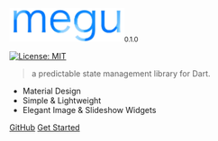 <img src="https://raw.githubusercontent.com/shunkakinoki/megu/master/docs/assets/megu_logo_full.png" height="60" alt="Megu" /><small>0.1.0</small>

[![License: MIT](https://img.shields.io/badge/License-MIT-purple.svg)](https://opensource.org/licenses/MIT)

> a predictable state management library for Dart.

- Material Design
- Simple & Lightweight
- Elegant Image & Slideshow Widgets

[GitHub](https://github.com/shunkakinoki/megu/)
[Get Started](gettingstarted.md)

